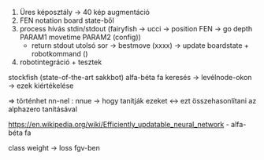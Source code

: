 1. Üres képosztály -> 40 kép augmentáció
2. FEN notation board state-ből
3. process hívás stdin/stdout (fairyfish -> ucci -> position FEN -> go depth PARAM1 movetime PARAM2 (config)) 
    - return stdout utolsó sor -> bestmove (xxxx) -> update boardstate + robotkommand ()
4. robotintegráció + tesztek

stockfish (state-of-the-art sakkbot)
    alfa-béta fa keresés -> levélnode-okon -> ezek kiértékelése

=> történhet nn-nel : nnue -> hogy tanítják ezeket <-> ezt összehasonlítani az alphazero tanításával

https://en.wikipedia.org/wiki/Efficiently_updatable_neural_network
    - alfa-béta fa

class weight -> loss fgv-ben 